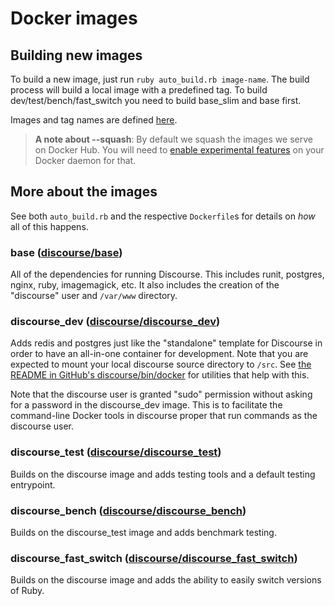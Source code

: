 # Docker images

## Building new images

To build a new image, just run `ruby auto_build.rb image-name`. The build process will build a local image with a predefined tag. To build dev/test/bench/fast_switch you need to build base_slim and base first.

Images and tag names are defined [here](https://github.com/discourse/discourse_docker/blob/master/image/auto_build.rb#L6-L11).

> **A note about --squash**: By default we squash the images we serve on Docker Hub. You will need to [enable experimental features](https://github.com/docker/docker-ce/blob/master/components/cli/experimental/README.md) on your Docker daemon for that.


## More about the images

See both `auto_build.rb` and the respective `Dockerfile`s for details on _how_ all of this happens.


### base ([discourse/base](https://hub.docker.com/r/discourse/base/))

All of the dependencies for running Discourse.  This includes runit, postgres, nginx, ruby, imagemagick, etc.  It also includes the creation of the "discourse" user and `/var/www` directory.


### discourse_dev ([discourse/discourse_dev](https://hub.docker.com/r/discourse/discourse_dev/))

Adds redis and postgres just like the "standalone" template for Discourse in order to have an all-in-one container for development.  Note that you are expected to mount your local discourse source directory to `/src`.  See [the README in GitHub's discourse/bin/docker](https://github.com/discourse/discourse/tree/main/bin/docker/) for utilities that help with this.

Note that the discourse user is granted "sudo" permission without asking for a password in the discourse_dev image.  This is to facilitate the command-line Docker tools in discourse proper that run commands as the discourse user.


### discourse_test ([discourse/discourse_test](https://hub.docker.com/r/discourse/discourse_test/))

Builds on the discourse image and adds testing tools and a default testing entrypoint.


### discourse_bench ([discourse/discourse_bench](https://hub.docker.com/r/discourse/discourse_bench/))

Builds on the discourse_test image and adds benchmark testing.


### discourse_fast_switch ([discourse/discourse_fast_switch](https://hub.docker.com/r/discourse/discourse_fast_switch/))

Builds on the discourse image and adds the ability to easily switch versions of Ruby.
